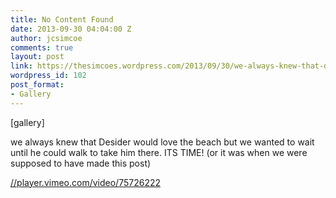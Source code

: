 ```yaml
---
title: No Content Found
date: 2013-09-30 04:04:00 Z
author: jcsimcoe
comments: true
layout: post
link: https://thesimcoes.wordpress.com/2013/09/30/we-always-knew-that-desider-would-love-the-beach/
wordpress_id: 102
post_format:
- Gallery
---
```


[gallery]


we always knew that Desider would love the beach but we wanted to wait until he could walk to take him there. ITS TIME! (or it was when we were supposed to have made this post)




[//player.vimeo.com/video/75726222](//player.vimeo.com/video/75726222)
